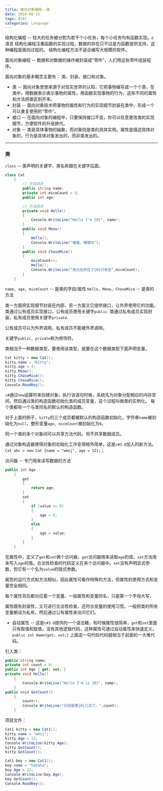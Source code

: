 ```yaml
---
title: 面向对象编程--类
date: 2016-08-15
tags: [C#]
categories: Language
---
```


结构化编程 -- 较大的任务被分割为若干个小任务，每个小任务均有函数实现。c语言
结构化编程注重函数的实现过程，数据的存在只不过是为函数提供支持，这种编程是面向过程的。
结构化编程方法不适合编写大规模的软件。

面向对象编程 -- 数据和对数据的操作被封装成“零件”，人们用这些零件组装程序。

面向对象的基本概念主要有： 类、封装、接口和对象。

- 类 -- 面向对象思想来源于对现实世界的认知，它把事物编写成一个个类，在类中，用数据表示表示事物的属性，用函数实现事物的行为，这些不同的属性和方法把类区别开来。
- 封装 -- 面向对象技术把事物的属性和行为的实现细节封装在类中，形成一个可以重复使用的“零件”。
- 接口 -- 在面向对象的编程中，只要保持接口不变，你可以任意更改类的实现细节，方便软件的升级换代。
- 对象 -- 类是具体事物的抽象，而对象则是类的具体实例。属性是描述具体对象的，行为是具体对象发出的，而非类发出的。

---

### 类

`class` -- 类声明的关键字，类名称跟在关键字后面。

```c#
class Cat
    {
        // 字段成员
        public string name;
        private int miceCount = 0;
        public int age;

        // 方法成员
        private void Hello()
        {
            Console.WriteLine("Hello I'm {0}", name);
        }
        public void Meow()
        {
            Hello();
            Console.WriteLine("喵喵，喵喵叫");
        }
        public void ChaseMice()
        {
            miceCount++;
            Hello();
            Console.WriteLine("我已经抓住了{0}只老鼠",miceCount);
        }
    }
```

`name, age, miceCount` -- 是类的字段/属性
`Hello, Meow, ChaseMice` -- 是类的方法

类一方面把实现细节封装在内部，另一方面又它提供接口，让外界使用它的功能。
类通过公有成员实现接口，公有成员使用关键字`public`.
类通过私有成员实现封装，私有成员使用关键字`private`.

公有成员可以为外界调用，私有成员不能被外界调用。

关键字`public, private`称为修饰符。

类相当于一种数据类型，要使用该类型，就要在这个数据类型下面声明变量。

```c#
Cat kitty = new Cat();
kitty.name = "Kitty";
kitty.age = 3;
kitty.Meow();
kitty.ChaseMice();
kitty.ChaseMice();
Console.ReadKey();
```

`c#`通过`new`运算符来创建对象。执行该语句时候，系统先为对象分配相应的内存空间，然后通过类的构造函数初始化类的成员变量，这个过程叫做类的实例化。
每个类都有一个与类同名的默认的构造函数。

对于上面的例子，`kitty`的三个成员都被默认的构造函数初始化，字符串`name`被初始化为`null`，整形变量`age, miceCount`被初始化为`0`。

同一个类的多个对象间可以共享方法代码，但不共享数据成员。

通过对象构造器使得对象的初始化工作变得格外简单，这是`c#3.0`加入的新方法。
`Cat abc = new Cat {name = "wmsj", age = 12};`；

访问器 -- 专门用来读写数据的方法

```c#
public int Age
    {
        get
        {
            return age;
        }
        set
        {
            if (value <= 0)
            {
                age = 0;
            }
            else
            {
                age = value;
            }
        }
    }
```

在属性中，定义了`get`和`set`俩个访问器，`get`访问器用来读取`age`的值，`set`方法用来写入`age`的值。合法性检查的代码定义在来个访问器中。`set`没有声明显式参数，但它有一个名为`value`的隐式参数。

属性的运行方式和方法相似，因此属性可看作特殊的方法，但属性的使用方式和变量完全相同。

每个属性背后都对应着一个变量，一般属性和变量同名，只是第一个字母大写，

属性既有封装性，又可进行合法性检查，还符合变量的使用习惯。一般把类的所有变量都设为私有，然后通过公有属性来访问它们。

- 自动属性 -- 这是`c#3.0`提供的一个语法糖，有时候属性很简单，`get`和`set`里面只有取值和赋值，没有其他逻辑代码，这种属性可通过自动属性来快速定义。
`public int Name{get; set;}`
上面这一句代码代码就相当于前面的一大堆代码。

引入类：
```c#
public string name;
private int count = 0;
public int Age { get; set; }
private void Hello()
    {
        Console.WriteLine("Hello I'm is {0}", name);
    }
public void GetCount()
    {
        count++;
        Console.WriteLine("已经是第{0}几次了。",count);
    }
```

项目文件：
```c#
Cat1 kitty = new Cat1();
kitty.name = "wmsj";
kitty.Age = 12;
Console.WriteLine(kitty.Age);
kitty.GetCount();
kitty.GetCount();

Cat1 boy = new Cat1();
boy.name = "hahaha";
boy.Age = 22;
Console.WriteLine(boy.Age);
boy.GetCount();
Console.ReadKey();
```